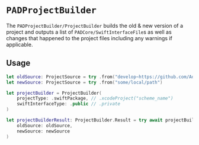 # ``PADProjectBuilder``

The ``PADProjectBuilder/ProjectBuilder`` builds the old & new version of a project and outputs a list of ``PADCore/SwiftInterfaceFile``s as well as changes that happened to the project files including any warnings if applicable.

## Usage

```swift
let oldSource: ProjectSource = try .from("develop~https://github.com/Adyen/adyen-ios.git")
let newSource: ProjectSource = try .from("some/local/path")

let projectBuilder = ProjectBuilder(
    projectType: .swiftPackage, // .xcodeProject("scheme_name")
    swiftInterfaceType: .public // .private
)

let projectBuilderResult: ProjectBuilder.Result = try await projectBuilder.build(
    oldSource: oldSource,
    newSource: newSource
)
```

